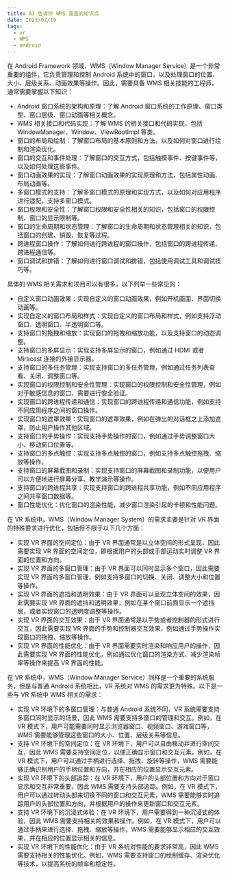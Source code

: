 ```yaml
---
title: AI 告诉你 WMS 涵盖的知识点
date: 2023/02/19
tags:
  - vr
  - WMS
  - android
---
```


在 Android Framework 领域，WMS（Window Manager Service）是一个非常重要的组件，它负责管理和控制 Android 系统中的窗口，以及处理窗口的位置、大小、层级关系、动画效果等操作。因此，需要具备 WMS 相关技能的工程师，通常需要掌握以下知识：

- Android 窗口系统的架构和原理：了解 Android 窗口系统的工作原理、窗口类型、窗口层级、窗口动画等相关概念。
- WMS 相关接口和代码实现：了解 WMS 的相关接口和代码实现，包括 WindowManager、Window、ViewRootImpl 等类。
- 窗口的布局和绘制：了解窗口布局的基本原则和方法，以及如何对窗口进行绘制和渲染优化。
- 窗口的交互和事件处理：了解窗口的交互方式，包括触摸事件、按键事件等，以及如何处理这些事件。
- 窗口动画效果的实现：了解窗口动画效果的实现原理和方法，包括属性动画、布局动画等。
- 多窗口模式的支持：了解多窗口模式的原理和实现方式，以及如何对应用程序进行适配，支持多窗口模式。
- 窗口权限和安全性：了解窗口权限和安全性相关的知识，包括窗口的权限控制、窗口的显示限制等。
- 窗口的生命周期和状态管理：了解窗口的生命周期和状态管理相关的知识，包括窗口的创建、销毁、恢复等过程。
- 跨进程窗口操作：了解如何进行跨进程的窗口操作，包括窗口的跨进程传递、跨进程通信等。
- 窗口调试和排错：了解如何进行窗口调试和排错，包括使用调试工具和调试技巧等。

具体的 WMS 相关需求和项目可以有很多，以下列举一些常见的：

- 自定义窗口动画效果：实现自定义的窗口动画效果，例如开机画面、界面切换动画等。
- 实现自定义的窗口布局和样式：实现自定义的窗口布局和样式，例如支持浮动窗口、透明窗口、半透明窗口等。
- 支持窗口的拖拽和缩放：实现窗口的拖拽和缩放功能，以及支持窗口的动态调整。
- 支持窗口的多屏显示：实现支持多屏显示的窗口，例如通过 HDMI 或者 Miracast 连接的外接显示器。
- 支持窗口的多任务管理：实现支持窗口的多任务管理，例如通过任务列表查看、关闭、调整窗口等。
- 实现窗口的权限控制和安全性管理：实现窗口的权限控制和安全性管理，例如对于敏感信息的窗口，需要进行安全验证。
- 实现窗口的跨进程传递和通信：实现窗口的跨进程传递和通信功能，例如支持不同应用程序之间的窗口操作。
- 实现窗口的遮罩效果：实现窗口的遮罩效果，例如在弹出的对话框之上添加遮罩，防止用户操作其他区域。
- 支持窗口的手势操作：实现支持手势操作的窗口，例如通过手势调整窗口大小、移动窗口位置等。
- 支持窗口的多点触控：实现支持多点触控的窗口，例如支持多点触控拖拽、缩放等操作。
- 支持窗口的屏幕截图和录制：实现支持窗口的屏幕截图和录制功能，以便用户可以方便地进行屏幕分享、教学演示等操作。
- 支持窗口的跨进程共享：实现支持窗口的跨进程共享功能，例如不同应用程序之间共享窗口数据等。
- 窗口性能优化：优化窗口的渲染性能，减少窗口渲染引起的卡顿和性能问题。

在 VR 系统中，WMS（Window Manager System）的需求主要是针对 VR 界面的特殊要求进行优化，包括但不限于以下几个方面：

- 实现 VR 界面的空间定位：由于 VR 界面通常是以立体空间的形式呈现，因此需要实现 VR 界面的空间定位，即根据用户的头部或手部运动实时调整 VR 界面的位置和方向。
- 实现 VR 界面的多窗口管理：由于 VR 界面可以同时显示多个窗口，因此需要实现 VR 界面的多窗口管理，例如支持多窗口的切换、关闭、调整大小和位置等操作。
- 实现 VR 界面的遮挡和透明效果：由于 VR 界面可以呈现立体空间的效果，因此需要实现 VR 界面的遮挡和透明效果，例如在某个窗口前面显示一个遮挡层，或者实现窗口的透明度调整等操作。
- 实现 VR 界面的交互效果：由于 VR 界面通常是以手势或者控制器的形式进行交互，因此需要实现 VR 界面的手势和控制器交互效果，例如通过手势操作实现窗口的拖拽、缩放等操作。
- 实现 VR 界面的性能优化：由于 VR 界面需要实时渲染和响应用户的操作，因此需要实现 VR 界面的性能优化，例如通过优化窗口的渲染方式、减少渲染帧率等操作来提高 VR 界面的性能。

在 VR 系统中，WMS（Window Manager Service）同样是一个重要的系统服务，但是与普通 Android 系统相比，VR 系统对 WMS 的需求更为特殊。以下是一些与 VR 系统中 WMS 相关的需求：

- 实现 VR 环境下的多窗口管理：与普通 Android 系统不同，VR 系统需要支持多窗口同时显示的场景，因此 WMS 需要支持多窗口的管理和交互。例如，在 VR 模式下，用户可能需要同时显示浏览器窗口、视频窗口、游戏窗口等，WMS 需要能够管理这些窗口的大小、位置、层级关系等信息。
- 支持 VR 环境下的空间定位：在 VR 环境下，用户可以自由移动并进行空间交互，因此 WMS 需要支持空间定位，以便正确显示窗口和交互元素。例如，在 VR 模式下，用户可以通过手柄进行选择、拖拽、旋转等操作，WMS 需要能够正确识别用户的手柄位置和方向，并在相应的位置显示交互元素。
- 实现 VR 环境下的头部追踪：在 VR 环境下，用户的头部位置和方向对于窗口显示和交互非常重要，因此 WMS 需要支持头部追踪。例如，在 VR 模式下，用户可以通过转动头部来切换不同的窗口和交互元素，WMS 需要能够实时追踪用户的头部位置和方向，并根据用户的操作来更新窗口和交互元素。
- 支持 VR 环境下的沉浸式体验：在 VR 环境下，用户需要得到一种沉浸式的体验，因此 WMS 需要支持相关的效果和操作。例如，在 VR 模式下，用户可以通过手柄来进行选择、拖拽、缩放等操作，WMS 需要能够显示相应的交互效果，并在相应的位置显示相关的信息。
- 实现 VR 环境下的性能优化：由于 VR 系统对性能的要求非常高，因此 WMS 需要支持相关的性能优化。例如，WMS 需要支持窗口的绘制缓存、渲染优化等技术，以提高系统的帧率和稳定性。
